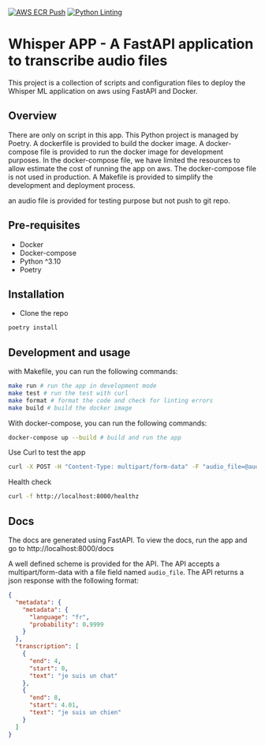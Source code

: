 
[![AWS ECR Push](https://github.com/sharockys/whisper-app/actions/workflows/image-build.yml/badge.svg?branch=main)](https://github.com/sharockys/whisper-app/actions/workflows/image-build.yml)
[![Python Linting](https://github.com/sharockys/whisper-app/actions/workflows/lint.yml/badge.svg?branch=main)](https://github.com/sharockys/whisper-app/actions/workflows/lint.yml)

# Whisper APP - A FastAPI application to transcribe audio files 
This project is a collection of scripts and configuration files to deploy the Whisper ML application on aws using FastAPI and Docker. 

## Overview
There are only on script in this app. This Python project is managed by Poetry. 
A dockerfile is provided to build the docker image.
A docker-compose file is provided to run the docker image for development purposes. 
In the docker-compose file, we have limited the resources to allow estimate the cost of running the app on aws. 
The docker-compose file is not used in production. 
A Makefile is provided to simplify the development and deployment process. 

an audio file is provided for testing purpose but not push to git repo. 

## Pre-requisites
- Docker
- Docker-compose
- Python ^3.10 
- Poetry

## Installation
- Clone the repo

```bash
poetry install
```

## Development and usage
with Makefile, you can run the following commands:
```bash
make run # run the app in development mode
make test # run the test with curl 
make format # format the code and check for linting errors
make build # build the docker image
``` 
With docker-compose, you can run the following commands:
```bash
docker-compose up --build # build and run the app 
``` 
Use Curl to test the app
```bash
curl -X POST -H "Content-Type: multipart/form-data" -F "audio_file=@audio.mp3" http://localhost:8000/transcribe
```
Health check
```bash
curl -f http://localhost:8000/healthz
```

## Docs 
The docs are generated using FastAPI. 
To view the docs, run the app and go to http://localhost:8000/docs 

A well defined scheme is provided for the API. 
The API accepts a multipart/form-data with a file field named `audio_file`.
The API returns a json response with the following format:
```json 
{
  "metadata": {
    "metadata": {
      "language": "fr",
      "probability": 0.9999
    }
  },
  "transcription": [
    {
      "end": 4,
      "start": 0,
      "text": "je suis un chat"
    },
    {
      "end": 8,
      "start": 4.01,
      "text": "je suis un chien"
    }
  ]
}
```
